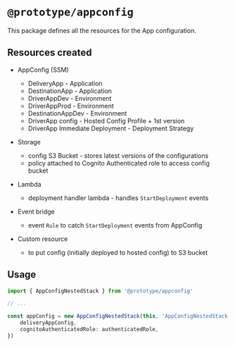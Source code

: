 # `@prototype/appconfig`

This package defines all the resources for the App configuration.

## Resources created

* AppConfig (SSM)
  * DeliveryApp - Application
  * DestinationApp - Application
  * DriverAppDev - Environment
  * DriverAppProd - Environment
  * DestinationAppDev - Environment
  * DriverApp config - Hosted Config Profile + 1st version
  * DriverApp Immediate Deployment - Deployment Strategy

* Storage
  * config S3 Bucket - stores latest versions of the configurations
  * policy attached to Cognito Authenticated role to access config bucket

* Lambda
  * deployment handler lambda - handles `StartDeployment` events

* Event bridge
  * event `Rule` to catch `StartDeployment` events from AppConfig

* Custom resource
  * to put config (initially deployed to hosted config) to S3 bucket

## Usage

```ts
import { AppConfigNestedStack } from '@prototype/appconfig'

// ...

const appConfig = new AppConfigNestedStack(this, 'AppConfigNestedStack', {
    deliveryAppConfig,
    cognitoAuthenticatedRole: authenticatedRole,
})
```
